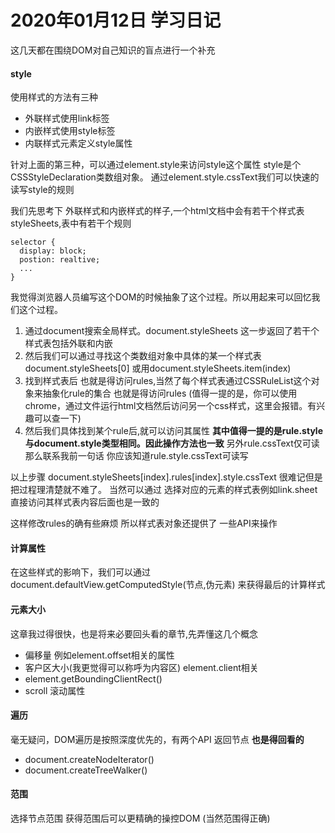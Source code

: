 # 2020年01月12日 学习日记

这几天都在围绕DOM对自己知识的盲点进行一个补充

#### style
使用样式的方法有三种
* 外联样式使用link标签
* 内嵌样式使用style标签
* 内联样式元素定义style属性

针对上面的第三种，可以通过element.style来访问style这个属性 style是个CSSStyleDeclaration类数组对象。
通过element.style.cssText我们可以快速的读写style的规则

我们先思考下 外联样式和内嵌样式的样子,一个html文档中会有若干个样式表styleSheets,表中有若干个规则
```
selector {
  display: block;
  postion: realtive;
  ...
}
```
我觉得浏览器人员编写这个DOM的时候抽象了这个过程。所以用起来可以回忆我们这个过程。
1. 通过document搜索全局样式。document.styleSheets 这一步返回了若干个样式表包括外联和内嵌
2. 然后我们可以通过寻找这个类数组对象中具体的某一个样式表 document.styleSheets[0] 或用document.styleSheets.item(index) 
3. 找到样式表后 也就是得访问rules,当然了每个样式表通过CSSRuleList这个对象来抽象化rule的集合 也就是得访问rules
  (值得一提的是，你可以使用chrome，通过文件运行html文档然后访问另一个css样式，这里会报错。有兴趣可以查一下)
4. 然后我们具体找到某个rule后,就可以访问其属性 **其中值得一提的是rule.style与document.style类型相同。因此操作方法也一致** 另外rule.cssText仅可读 那么联系我前一句话 你应该知道rule.style.cssText可读写
  
以上步骤 document.styleSheets\[index].rules\[index].style.cssText 很难记但是把过程理清楚就不难了。
当然可以通过 选择对应的元素的样式表例如link.sheet 直接访问其样式表内容后面也是一致的

这样修改rules的确有些麻烦 所以样式表对象还提供了 一些API来操作

#### 计算属性
在这些样式的影响下，我们可以通过document.defaultView.getComputedStyle(节点,伪元素)
来获得最后的计算样式

#### 元素大小
这章我过得很快，也是将来必要回头看的章节,先弄懂这几个概念

* 偏移量 例如element.offset相关的属性
* 客户区大小(我更觉得可以称呼为内容区) element.client相关
* element.getBoundingClientRect()
* scroll 滚动属性
  

#### 遍历
毫无疑问，DOM遍历是按照深度优先的，有两个API 返回节点
**也是得回看的**
* document.createNodeIterator()
* document.createTreeWalker()

#### 范围
选择节点范围 获得范围后可以更精确的操控DOM (当然范围得正确)

